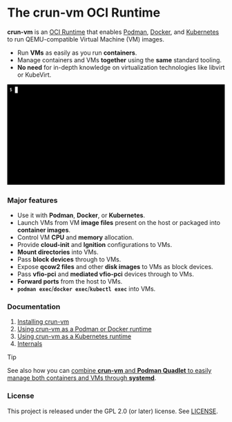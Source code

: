 # The crun-vm OCI Runtime

**crun-vm** is an [OCI Runtime] that enables [Podman], [Docker], and
[Kubernetes] to run QEMU-compatible Virtual Machine (VM) images.

- Run **VMs** as easily as you run **containers**.
- Manage containers and VMs **together** using the **same** standard tooling.
- **No need** for in-depth knowledge on virtualization technologies like libvirt
  or KubeVirt.

<p align="center">
  <img src="docs/example.gif" width="680" />
</p>

### Major features

  - Use it with **Podman**, **Docker**, or **Kubernetes**.
  - Launch VMs from VM **image files** present on the host or packaged into
    **container images**.
  - Control VM **CPU** and **memory** allocation.
  - Provide **cloud-init** and **Ignition** configurations to VMs.
  - **Mount directories** into VMs.
  - Pass **block devices** through to VMs.
  - Expose **qcow2 files** and other **disk images** to VMs as block devices.
  - Pass **vfio-pci** and **mediated vfio-pci** devices through to VMs.
  - **Forward ports** from the host to VMs.
  - **`podman exec`**/**`docker exec`**/**`kubectl exec`** into VMs.

### Documentation

  1. [Installing crun-vm](docs/1-installing.md)
  2. [Using crun-vm as a Podman or Docker runtime](docs/2-podman-docker.md)
  3. [Using crun-vm as a Kubernetes runtime](docs/3-kubernetes.md)
  4. [Internals](docs/4-internals.md)

> [!TIP]
> See also how you can [combine **crun-vm** and **Podman Quadlet** to easily
> manage both containers and VMs through **systemd**](/examples/quadlet).

### License

This project is released under the GPL 2.0 (or later) license. See
[LICENSE](LICENSE).

[Docker]: https://www.docker.com/
[Kubernetes]: https://kubernetes.io/
[Podman]: https://podman.io/
[OCI Runtime]: https://github.com/opencontainers/runtime-spec/blob/v1.1.0/spec.md
